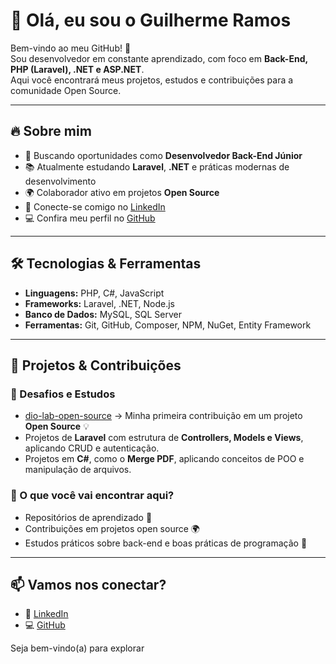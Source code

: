 # 👋 Olá, eu sou o Guilherme Ramos  

Bem-vindo ao meu GitHub! 🚀  
Sou desenvolvedor em constante aprendizado, com foco em **Back-End, PHP (Laravel), .NET e ASP.NET**.  
Aqui você encontrará meus projetos, estudos e contribuições para a comunidade Open Source.  

---

## 🔥 Sobre mim  
- 🎯 Buscando oportunidades como **Desenvolvedor Back-End Júnior**  
- 📚 Atualmente estudando **Laravel**, **.NET** e práticas modernas de desenvolvimento  
- 🌍 Colaborador ativo em projetos **Open Source**  
- 💼 Conecte-se comigo no [LinkedIn](https://www.linkedin.com/in/guilherme-ramos-b28b6124b/)  
- 💻 Confira meu perfil no [GitHub](https://github.com/guiorozimbo)  

---

## 🛠️ Tecnologias & Ferramentas  

- **Linguagens:** PHP, C#, JavaScript  
- **Frameworks:** Laravel, .NET, Node.js  
- **Banco de Dados:** MySQL, SQL Server  
- **Ferramentas:** Git, GitHub, Composer, NPM, NuGet, Entity Framework  

---

## 📌 Projetos & Contribuições  

### 🚀 Desafios e Estudos
- [dio-lab-open-source](https://github.com/digitalinnovationone/dio-lab-open-source) → Minha primeira contribuição em um projeto **Open Source** 💡  
- Projetos de **Laravel** com estrutura de **Controllers, Models e Views**, aplicando CRUD e autenticação.  
- Projetos em **C#**, como o **Merge PDF**, aplicando conceitos de POO e manipulação de arquivos.  

### 🌱 O que você vai encontrar aqui?
- Repositórios de aprendizado 📘  
- Contribuições em projetos open source 🌍  
- Estudos práticos sobre back-end e boas práticas de programação 🧩  

---

## 📫 Vamos nos conectar?  
- 💼 [LinkedIn](https://www.linkedin.com/in/guilherme-ramos-b28b6124b/)  
- 💻 [GitHub](https://github.com/guiorozimbo)  

Seja bem-vindo(a) para explorar
